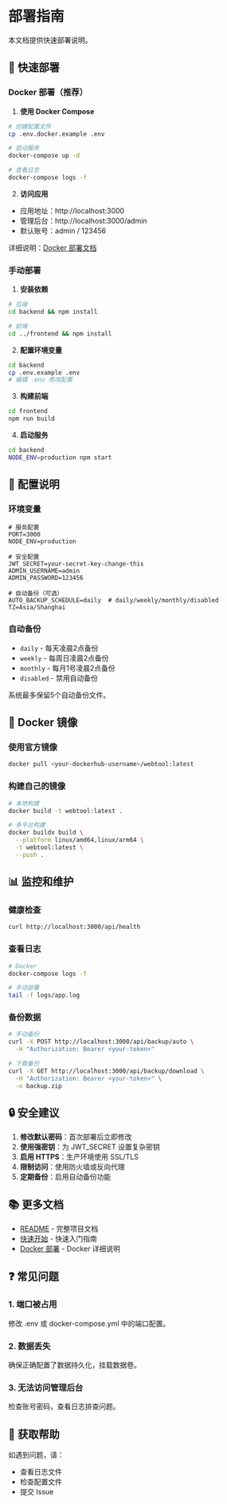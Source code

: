 # 部署指南

本文档提供快速部署说明。

## 🚀 快速部署

### Docker 部署（推荐）

1. **使用 Docker Compose**

```bash
# 创建配置文件
cp .env.docker.example .env

# 启动服务
docker-compose up -d

# 查看日志
docker-compose logs -f
```

2. **访问应用**

- 应用地址：http://localhost:3000
- 管理后台：http://localhost:3000/admin
- 默认账号：admin / 123456

详细说明：[Docker 部署文档](./DOCKER_DEPLOY.md)

### 手动部署

1. **安装依赖**

```bash
# 后端
cd backend && npm install

# 前端
cd ../frontend && npm install
```

2. **配置环境变量**

```bash
cd backend
cp .env.example .env
# 编辑 .env 修改配置
```

3. **构建前端**

```bash
cd frontend
npm run build
```

4. **启动服务**

```bash
cd backend
NODE_ENV=production npm start
```

## 🔧 配置说明

### 环境变量

```env
# 服务配置
PORT=3000
NODE_ENV=production

# 安全配置
JWT_SECRET=your-secret-key-change-this
ADMIN_USERNAME=admin
ADMIN_PASSWORD=123456

# 自动备份（可选）
AUTO_BACKUP_SCHEDULE=daily  # daily/weekly/monthly/disabled
TZ=Asia/Shanghai
```

### 自动备份

- `daily` - 每天凌晨2点备份
- `weekly` - 每周日凌晨2点备份
- `monthly` - 每月1号凌晨2点备份
- `disabled` - 禁用自动备份

系统最多保留5个自动备份文件。

## 🐳 Docker 镜像

### 使用官方镜像

```bash
docker pull <your-dockerhub-username>/webtool:latest
```

### 构建自己的镜像

```bash
# 本地构建
docker build -t webtool:latest .

# 多平台构建
docker buildx build \
  --platform linux/amd64,linux/arm64 \
  -t webtool:latest \
  --push .
```

## 📊 监控和维护

### 健康检查

```bash
curl http://localhost:3000/api/health
```

### 查看日志

```bash
# Docker
docker-compose logs -f

# 手动部署
tail -f logs/app.log
```

### 备份数据

```bash
# 手动备份
curl -X POST http://localhost:3000/api/backup/auto \
  -H "Authorization: Bearer <your-token>"

# 下载备份
curl -X GET http://localhost:3000/api/backup/download \
  -H "Authorization: Bearer <your-token>" \
  -o backup.zip
```

## 🔒 安全建议

1. **修改默认密码**：首次部署后立即修改
2. **使用强密钥**：为 JWT_SECRET 设置复杂密钥
3. **启用 HTTPS**：生产环境使用 SSL/TLS
4. **限制访问**：使用防火墙或反向代理
5. **定期备份**：启用自动备份功能

## 📚 更多文档

- [README](./README.md) - 完整项目文档
- [快速开始](./QUICKSTART.md) - 快速入门指南
- [Docker 部署](./DOCKER_DEPLOY.md) - Docker 详细说明

## ❓ 常见问题

### 1. 端口被占用

修改 .env 或 docker-compose.yml 中的端口配置。

### 2. 数据丢失

确保正确配置了数据持久化，挂载数据卷。

### 3. 无法访问管理后台

检查账号密码，查看日志排查问题。

## 💬 获取帮助

如遇到问题，请：
- 查看日志文件
- 检查配置文件
- 提交 Issue
